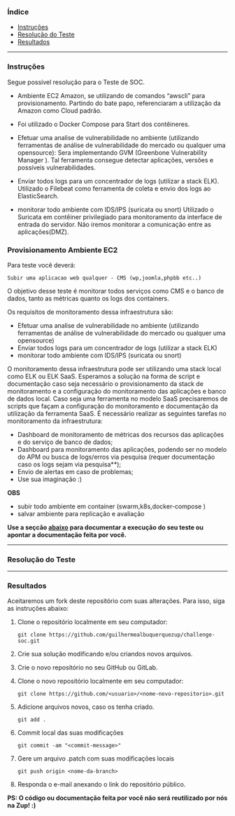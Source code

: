 

### Índice
<!--ts-->
 * [Instruções](#instruções)</li>
 * [Resolução do Teste](#resolução-do-teste)</li>
 * [Resultados](#resultados)</li>
<!--te-->

---
### Instruções

Segue possível resolução para o Teste de SOC.

- Ambiente EC2 Amazon, se utilizando de comandos “awscli” para provisionamento.
Partindo do bate papo, referenciaram a utilização da Amazon como Cloud padrão.

- Foi utilizado o Docker Compose para Start dos contêineres.

- Efetuar uma analise de vulnerabilidade no ambiente (utilizando ferramentas de análise de vulnerabilidade do mercado ou qualquer uma opensource):
Sera implementando GVM (Greenbone Vulnerability Manager ). Tal ferramenta consegue detectar aplicações, versões e possíveis vulnerabilidades.

- Enviar todos logs para um concentrador de logs (utilizar a stack ELK).
Utilizado o Filebeat como ferramenta de coleta e envio dos logs ao ElasticSearch.

- monitorar todo ambiente com IDS/IPS (suricata ou snort)
Utilizado o Suricata em contêiner privilegiado para monitoramento da interface de entrada do servidor. Não iremos monitorar a comunicação entre as aplicações(DMZ).



### Provisionamento Ambiente EC2





Para teste você deverá:
```
Subir uma aplicacao web qualquer - CMS (wp,joomla,phpbb etc..)
```

O objetivo desse teste é monitorar todos serviços como CMS e o banco de dados, tanto as métricas quanto os logs dos containers.


Os requisitos de monitoramento dessa infraestrutura são:

- Efetuar uma analise de vulnerabilidade no ambiente (utilizando ferramentas de análise de vulnerabilidade do mercado ou qualquer uma opensource)
- Enviar todos logs para um concentrador de logs (utilizar a stack ELK)
- monitorar todo ambiente com IDS/IPS (suricata ou snort) 


O monitoramento dessa infraestrutura pode ser utilizando uma stack local como ELK ou ELK SaaS. Esperamos a solução na forma de script e documentação caso seja necessário o provisionamento da stack de monitoramento e a configuração do monitoramento das aplicações e banco de dados local. Caso seja uma ferramenta no modelo SaaS precisaremos de scripts que façam a configuração do monitoramento e documentação da utilização da ferramenta SaaS. É necessário realizar as seguintes tarefas no monitoramento da infraestrutura:

- Dashboard de monitoramento de métricas dos recursos das aplicações e do serviço de banco de dados;
- Dashboard para monitoramento das aplicações, podendo ser no modelo do APM ou busca de logs/erros via pesquisa (requer documentação caso os logs sejam via pesquisa**);
- Envio de alertas em caso de problemas;
- Use sua imaginação :)

**OBS**
- subir todo ambiente em container (swarm,k8s,docker-compose )
- salvar ambiente para replicação e avaliação

**Use a seçcão [abaixo](#resolução-do-teste) para documentar a execução do seu teste ou apontar a documentação feita por você.**

---
### Resolução do Teste


---
### Resultados

Aceitaremos um fork deste repositório com suas alterações. Para isso, siga as instruções abaixo:

1. Clone o repositório localmente em seu computador:

   `git clone https://github.com/guilhermealbuquerquezup/challenge-soc.git`

2. Crie sua solução modificando e/ou criandos novos arquivos.

3. Crie o novo repositório no seu GitHub ou GitLab.

4. Clone o novo repositório localmente em seu computador:

   `git clone https://github.com/<usuario>/<nome-novo-repositorio>.git`

4. Adicione arquivos novos, caso os tenha criado.

   `git add .`

5. Commit local das suas modificações

   `git commit -am "<commit-message>"`

6. Gere um arquivo .patch com suas modificações locais

   `git push origin <nome-da-branch>`

7. Responda o e-mail anexando o link do repositório público.

**PS: O código ou documentação feita por você não será reutilizado por nós na Zup! :)**

